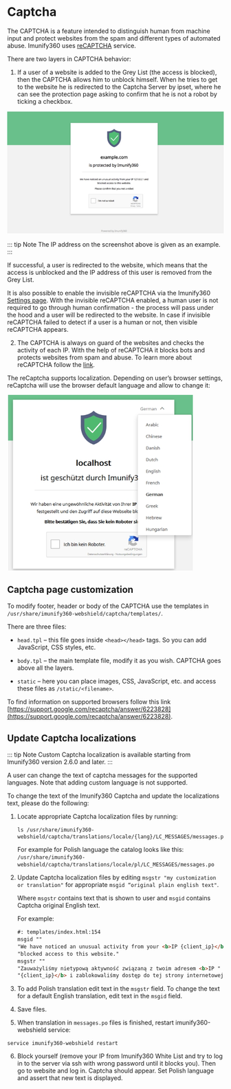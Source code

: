# Captcha


The CAPTCHA is a feature intended to distinguish human from machine input and protect websites from the spam and different types of automated abuse. Imunify360 uses [reCAPTCHA](https://www.google.com/recaptcha/intro/invisible.html) service.

There are two layers in CAPTCHA behavior:

1. If a user of a website is added to the Grey List (the access is blocked), then the CAPTCHA allows him to unblock himself. When he tries to get to the website he is redirected to the Captcha Server by ipset, where he can see the protection page asking to confirm that he is not a robot by ticking a checkbox.

![](/images/captcha.jpg)

::: tip Note
The IP address on the screenshot above is given as an example.
:::

If successful, a user is redirected to the website, which means that the access is unblocked and the IP address of this user is removed from the Grey List.

It is also possible to enable the invisible reCAPTCHA via the Imunify360 [Settings page](/dashboard/#settings). With the invisible reCAPTCHA enabled, a human user is not required to go through human confirmation - the process will pass under the hood and a user will be redirected to the website. In case if invisible reCAPTCHA failed to detect if a user is a human or not, then visible reCAPTCHA appears.

2. The CAPTCHA is always on guard of the websites and checks the activity of each IP. With the help of reCAPTCHA it blocks bots and protects websites from spam and abuse. To learn more about reCAPTCHA follow the [link](https://www.google.com/recaptcha/intro/).

The reCaptcha supports localization. Depending on user’s browser settings, reCaptcha will use the browser default language and allow to change it:

![](/images/local.jpg)

## Captcha page customization

To modify footer, header or body of the CAPTCHA use the templates in `/usr/share/imunify360-webshield/captcha/templates/`.

There are three files:

* `head.tpl` – this file goes inside `<head></head>` tags. So you can add JavaScript, CSS styles, etc.

* `body.tpl` – the main template file, modify it as you wish. CAPTCHA goes above all the layers.

* `static` – here you can place images, CSS, JavaScript, etc. and access these files as `/static/<filename>`.

To find information on supported browsers follow this link [https://support.google.com/recaptcha/answer/6223828](https://support.google.com/recaptcha/answer/6223828).

## Update Captcha localizations
::: tip Note
Custom Captcha localization is available starting from Imunify360 version 2.6.0 and later.
:::

A user can change the text of captcha messages for the supported languages. Note that adding custom language is not supported.

To change the text of the Imunify360 Captcha and update the localizations text, please do the following:

1. Locate appropriate Captcha localization files by running:

   ```
   ls /usr/share/imunify360-webshield/captcha/translations/locale/{lang}/LC_MESSAGES/messages.po
   ```
   For example for Polish language the catalog looks like this: `/usr/share/imunify360-webshield/captcha/translations/locale/pl/LC_MESSAGES/messages.po`

2. Update Captcha localization files by editing `msgstr "my customization or translation"` for appropriate `msgid “original plain english text"`.

   Where `msgstr` contains text that is shown to user and `msgid` contains Captcha original English text.

   For example:

   ``` HTML
   #: templates/index.html:154
   msgid ""
   "We have noticed an unusual activity from your <b>IP {client_ip}</b> and "
   "blocked access to this website."
   msgstr ""
   "Zauważyliśmy nietypową aktywność związaną z twoim adresem <b>IP "
   "{client_ip}</b> i zablokowaliśmy dostęp do tej strony internetowej"
   ```
3. To add Polish translation edit text in the `msgstr` field. To change the text for a default English translation, edit text in the `msgid` field.
4. Save files.
5. When translation in `messages.po` files is finished, restart imunify360-webshield service:

```
service imunify360-webshield restart
```

6. Block yourself (remove your IP from Imunify360 White List and try to log in to the server via ssh with wrong password until it blocks you). Then go to website and log in. Captcha should appear. Set Polish language and assert that new text is displayed.







